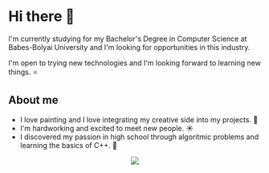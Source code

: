 # Hi there 👋

I'm currently studying for my Bachelor's Degree in Computer Science at Babes-Bolyai University and I'm looking for opportunities in this industry. 

I'm open to trying new technologies and I'm looking forward to learning new things. :star:

## About me

- I love painting and I love integrating my creative side into my projects. :art:
- I'm hardworking and excited to meet new people. :sunny:
- I discovered my passion in high school through algoritmic problems and learning the basics of C++. :space_invader:

<p align="center">
  <img src="https://github-readme-stats-git-masterrstaa-rickstaa.vercel.app/api/top-langs/?username=AlexandraaLupu&theme=radical&show_icons=true">
</p>



<!--
**AlexandraaLupu/AlexandraaLupu** is a ✨ _special_ ✨ repository because its `README.md` (this file) appears on your GitHub profile.

Here are some ideas to get you started:

- 🔭 I’m currently working on ...
- 🌱 I’m currently learning ...
- 👯 I’m looking to collaborate on ...
- 🤔 I’m looking for help with ...
- 💬 Ask me about ...
- 📫 How to reach me: ...
- 😄 Pronouns: ...
- ⚡ Fun fact: ...
-->
